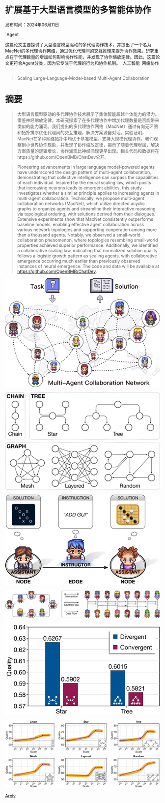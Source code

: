 # 扩展基于大型语言模型的多智能体协作

发布时间：2024年06月11日

`Agent

这篇论文主要探讨了大型语言模型驱动的多代理协作技术，并提出了一个名为MacNet的多代理协作网络，通过优化代理间的交互推理来提升协作效果。研究重点在于代理数量的增加如何影响协作性能，并发现了协作缩放定律。因此，这篇论文更符合Agent分类，因为它专注于代理的行为和协作机制。` `人工智能` `网络协作`

> Scaling Large-Language-Model-based Multi-Agent Collaboration

# 摘要

> 大型语言模型驱动的多代理协作技术展示了集体智能超越个体能力的潜力。借鉴神经缩放定律，本研究探索了在多代理协作中增加代理数量是否能带来类似的能力涌现。我们提出的多代理协作网络（MacNet）通过有向无环图和拓扑排序优化代理间的交互推理，解决方案源自对话。实验证明，MacNet在多种网络拓扑中均优于基准模型，支持大规模代理协作。我们观察到小世界协作现象，并发现了协作缩放定律，揭示了随着代理增加，解决方案质量的逻辑增长，协作涌现比神经涌现更早出现。相关代码和数据将在https://github.com/OpenBMB/ChatDev公开。

> Pioneering advancements in large language model-powered agents have underscored the design pattern of multi-agent collaboration, demonstrating that collective intelligence can surpass the capabilities of each individual. Inspired by the neural scaling law, which posits that increasing neurons leads to emergent abilities, this study investigates whether a similar principle applies to increasing agents in multi-agent collaboration. Technically, we propose multi-agent collaboration networks (MacNet), which utilize directed acyclic graphs to organize agents and streamline their interactive reasoning via topological ordering, with solutions derived from their dialogues. Extensive experiments show that MacNet consistently outperforms baseline models, enabling effective agent collaboration across various network topologies and supporting cooperation among more than a thousand agents. Notably, we observed a small-world collaboration phenomenon, where topologies resembling small-world properties achieved superior performance. Additionally, we identified a collaborative scaling law, indicating that normalized solution quality follows a logistic growth pattern as scaling agents, with collaborative emergence occurring much earlier than previously observed instances of neural emergence. The code and data will be available at https://github.com/OpenBMB/ChatDev.

![扩展基于大型语言模型的多智能体协作](../../../paper_images/2406.07155/x1.png)

![扩展基于大型语言模型的多智能体协作](../../../paper_images/2406.07155/x2.png)

![扩展基于大型语言模型的多智能体协作](../../../paper_images/2406.07155/x3.png)

![扩展基于大型语言模型的多智能体协作](../../../paper_images/2406.07155/x4.png)

![扩展基于大型语言模型的多智能体协作](../../../paper_images/2406.07155/x19.png)

![扩展基于大型语言模型的多智能体协作](../../../paper_images/2406.07155/x20.png)

[Arxiv](https://arxiv.org/abs/2406.07155)